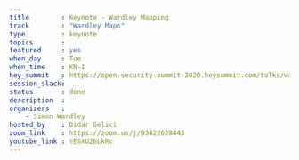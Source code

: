 ```yaml
---
title        : Keynote - Wardley Mapping
track        : "Wardley Maps"
type         : keynote
topics       :
featured     : yes
when_day     : Tue
when_time    : KN-1
hey_summit   : https://open-security-summit-2020.heysummit.com/talks/wardley-maps-keynote/
session_slack:
status       : done
description  :
organizers   :
    - Simon Wardley
hosted_by    : Didar Gelici
zoom_link    : https://zoom.us/j/93422628443
youtube_link : YESXU26LkRc
---
```


